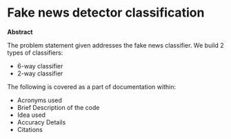# Fake news detector classification

**Abstract**

The problem statement given addresses the fake news classifier. We build 2 types of classifiers:
*	6-way classifier
*	2-way classifier

The following is covered as a part of documentation within:
*	Acronyms used
*	Brief Description of the code
*	Idea  used
*	Accuracy Details
*	Citations
